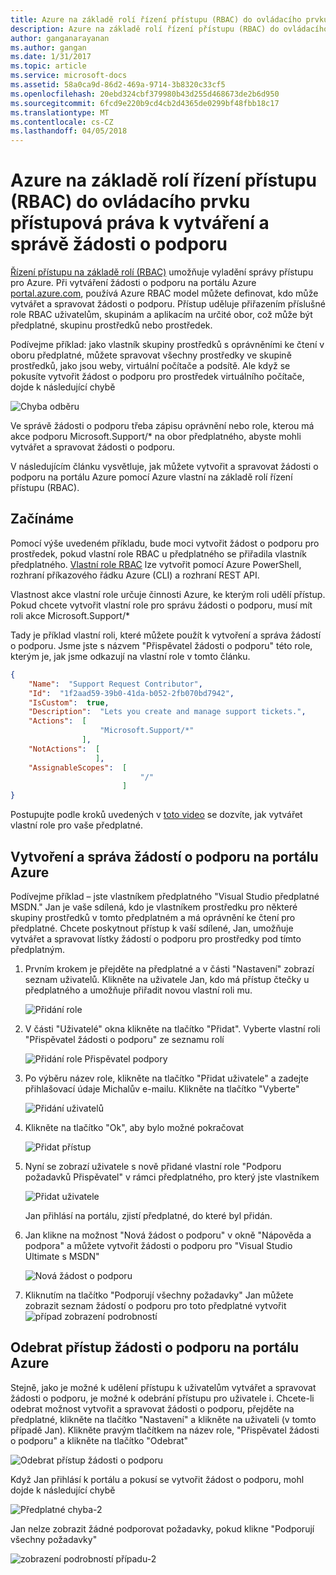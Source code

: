 ```yaml
---
title: Azure na základě rolí řízení přístupu (RBAC) do ovládacího prvku přístupová práva k vytváření a správě žádosti o podporu | Microsoft Docs
description: Azure na základě rolí řízení přístupu (RBAC) do ovládacího prvku přístupová práva k vytváření a správě žádosti o podporu
author: ganganarayanan
ms.author: gangan
ms.date: 1/31/2017
ms.topic: article
ms.service: microsoft-docs
ms.assetid: 58a0ca9d-86d2-469a-9714-3b8320c33cf5
ms.openlocfilehash: 20ebd324cbf379980b43d255d468673de2b6d950
ms.sourcegitcommit: 6fcd9e220b9cd4cb2d4365de0299bf48fbb18c17
ms.translationtype: MT
ms.contentlocale: cs-CZ
ms.lasthandoff: 04/05/2018
---
```

# <a name="azure-role-based-access-control-rbac-to-control-access-rights-to-create-and-manage-support-requests"></a>Azure na základě rolí řízení přístupu (RBAC) do ovládacího prvku přístupová práva k vytváření a správě žádosti o podporu

[Řízení přístupu na základě rolí (RBAC)](https://docs.microsoft.com/azure/active-directory/role-based-access-control-what-is) umožňuje vyladění správy přístupu pro Azure.
Při vytváření žádosti o podporu na portálu Azure [portal.azure.com](https://portal.azure.com), používá Azure RBAC model můžete definovat, kdo může vytvářet a spravovat žádosti o podporu.
Přístup uděluje přiřazením příslušné role RBAC uživatelům, skupinám a aplikacím na určité obor, což může být předplatné, skupinu prostředků nebo prostředek.

Podívejme příklad: jako vlastník skupiny prostředků s oprávněními ke čtení v oboru předplatné, můžete spravovat všechny prostředky ve skupině prostředků, jako jsou weby, virtuální počítače a podsítě.
Ale když se pokusíte vytvořit žádost o podporu pro prostředek virtuálního počítače, dojde k následující chybě

![Chyba odběru](./media/create-manage-support-requests-using-access-control/subscription-error.png)

Ve správě žádosti o podporu třeba zápisu oprávnění nebo role, kterou má akce podporu Microsoft.Support/* na obor předplatného, abyste mohli vytvářet a spravovat žádosti o podporu.

V následujícím článku vysvětluje, jak můžete vytvořit a spravovat žádosti o podporu na portálu Azure pomocí Azure vlastní na základě rolí řízení přístupu (RBAC).

## <a name="getting-started"></a>Začínáme

Pomocí výše uvedeném příkladu, bude moci vytvořit žádost o podporu pro prostředek, pokud vlastní role RBAC u předplatného se přiřadila vlastník předplatného.
[Vlastní role RBAC](https://azure.microsoft.com/documentation/articles/role-based-access-control-custom-roles/) lze vytvořit pomocí Azure PowerShell, rozhraní příkazového řádku Azure (CLI) a rozhraní REST API.

Vlastnost akce vlastní role určuje činnosti Azure, ke kterým roli udělí přístup.
Pokud chcete vytvořit vlastní role pro správu žádosti o podporu, musí mít roli akce Microsoft.Support/*

Tady je příklad vlastní roli, které můžete použít k vytvoření a správa žádostí o podporu.
Jsme jste s názvem "Přispěvatel žádosti o podporu" této role, kterým je, jak jsme odkazují na vlastní role v tomto článku.

``` Json
{
    "Name":  "Support Request Contributor",
    "Id":  "1f2aad59-39b0-41da-b052-2fb070bd7942",
    "IsCustom":  true,
    "Description":  "Lets you create and manage support tickets.",
    "Actions":  [
                    "Microsoft.Support/*"
                ],
    "NotActions":  [
                   ],
    "AssignableScopes":  [
                             "/"
                         ]
}
```

Postupujte podle kroků uvedených v [toto video](https://www.youtube.com/watch?v=-PaBaDmfwKI) se dozvíte, jak vytvářet vlastní role pro vaše předplatné.

## <a name="create-and-manage-support-requests-in-the-azure-portal"></a>Vytvoření a správa žádostí o podporu na portálu Azure

Podívejme příklad – jste vlastníkem předplatného "Visual Studio předplatné MSDN."
Jan je vaše sdílená, kdo je vlastníkem prostředku pro některé skupiny prostředků v tomto předplatném a má oprávnění ke čtení pro předplatné.
Chcete poskytnout přístup k vaší sdílené, Jan, umožňuje vytvářet a spravovat lístky žádostí o podporu pro prostředky pod tímto předplatným.

1. Prvním krokem je přejděte na předplatné a v části "Nastavení" zobrazí seznam uživatelů. Klikněte na uživatele Jan, kdo má přístup čtečky u předplatného a umožňuje přiřadit novou vlastní roli mu.

    ![Přidání role](./media/create-manage-support-requests-using-access-control/add-role.png)

2. V části "Uživatelé" okna klikněte na tlačítko "Přidat". Vyberte vlastní roli "Přispěvatel žádosti o podporu" ze seznamu rolí

    ![Přidání role Přispěvatel podpory](./media/create-manage-support-requests-using-access-control/add-support-contributor-role.png)

3. Po výběru název role, klikněte na tlačítko "Přidat uživatele" a zadejte přihlašovací údaje Michalův e-mailu. Klikněte na tlačítko "Vyberte"

    ![Přidání uživatelů](./media/create-manage-support-requests-using-access-control/add-users.png)

4. Klikněte na tlačítko "Ok", aby bylo možné pokračovat

    ![Přidat přístup](./media/create-manage-support-requests-using-access-control/add-access.png)

5. Nyní se zobrazí uživatele s nově přidané vlastní role "Podporu požadavků Přispěvatel" v rámci předplatného, pro který jste vlastníkem

    ![Přidat uživatele](./media/create-manage-support-requests-using-access-control/user-added.png)

    Jan přihlásí na portálu, zjistí předplatné, do které byl přidán.

7. Jan klikne na možnost "Nová žádost o podporu" v okně "Nápověda a podpora" a můžete vytvořit žádosti o podporu pro "Visual Studio Ultimate s MSDN"

    ![Nová žádost o podporu](./media/create-manage-support-requests-using-access-control/new-support-request.png)

8. Kliknutím na tlačítko "Podporují všechny požadavky" Jan můžete zobrazit seznam žádostí o podporu pro toto předplatné vytvořit ![případ zobrazení podrobností](./media/create-manage-support-requests-using-access-control/case-details-view.png)

## <a name="remove-support-request-access-in-the-azure-portal"></a>Odebrat přístup žádosti o podporu na portálu Azure

Stejně, jako je možné k udělení přístupu k uživatelům vytvářet a spravovat žádosti o podporu, je možné k odebrání přístupu pro uživatele i.
Chcete-li odebrat možnost vytvořit a spravovat žádosti o podporu, přejděte na předplatné, klikněte na tlačítko "Nastavení" a klikněte na uživateli (v tomto případě Jan).
Klikněte pravým tlačítkem na název role, "Přispěvatel žádosti o podporu" a klikněte na tlačítko "Odebrat"

![Odebrat přístup žádosti o podporu](./media/create-manage-support-requests-using-access-control/remove-support-request-access.png)

Když Jan přihlásí k portálu a pokusí se vytvořit žádost o podporu, mohl dojde k následující chybě

![Předplatné chyba-2](./media/create-manage-support-requests-using-access-control/subscription-error-2.png)

Jan nelze zobrazit žádné podporovat požadavky, pokud klikne "Podporují všechny požadavky"

![zobrazení podrobností případu-2](./media/create-manage-support-requests-using-access-control/case-details-view-2.png)

